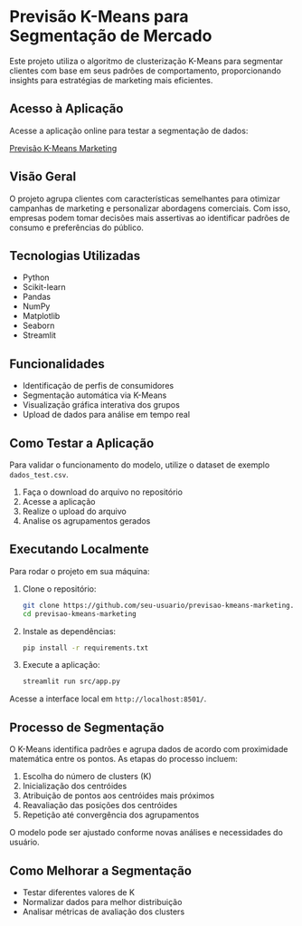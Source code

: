 # Previsão K-Means para Segmentação de Mercado

Este projeto utiliza o algoritmo de clusterização K-Means para segmentar clientes com base em seus padrões de comportamento, proporcionando insights para estratégias de marketing mais eficientes.

## Acesso à Aplicação

Acesse a aplicação online para testar a segmentação de dados:

[Previsão K-Means Marketing](https://previsao-kmeans-marketing-jgt5avx75hj9j4gtmuawmr.streamlit.app/)

## Visão Geral

O projeto agrupa clientes com características semelhantes para otimizar campanhas de marketing e personalizar abordagens comerciais. Com isso, empresas podem tomar decisões mais assertivas ao identificar padrões de consumo e preferências do público.

## Tecnologias Utilizadas

- Python
- Scikit-learn
- Pandas
- NumPy
- Matplotlib
- Seaborn
- Streamlit

## Funcionalidades

- Identificação de perfis de consumidores
- Segmentação automática via K-Means
- Visualização gráfica interativa dos grupos
- Upload de dados para análise em tempo real

## Como Testar a Aplicação

Para validar o funcionamento do modelo, utilize o dataset de exemplo `dados_test.csv`.

1. Faça o download do arquivo no repositório
2. Acesse a aplicação
3. Realize o upload do arquivo
4. Analise os agrupamentos gerados

## Executando Localmente

Para rodar o projeto em sua máquina:

1. Clone o repositório:
   ```bash
   git clone https://github.com/seu-usuario/previsao-kmeans-marketing.git
   cd previsao-kmeans-marketing
   ```
2. Instale as dependências:
   ```bash
   pip install -r requirements.txt
   ```
3. Execute a aplicação:
   ```bash
   streamlit run src/app.py
   ```

Acesse a interface local em `http://localhost:8501/`.

## Processo de Segmentação

O K-Means identifica padrões e agrupa dados de acordo com proximidade matemática entre os pontos. As etapas do processo incluem:

1. Escolha do número de clusters (K)
2. Inicialização dos centróides
3. Atribuição de pontos aos centróides mais próximos
4. Reavaliação das posições dos centróides
5. Repetição até convergência dos agrupamentos

O modelo pode ser ajustado conforme novas análises e necessidades do usuário.

## Como Melhorar a Segmentação

- Testar diferentes valores de K
- Normalizar dados para melhor distribuição
- Analisar métricas de avaliação dos clusters


